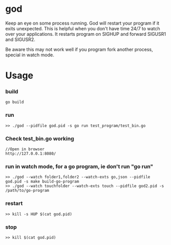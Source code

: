 # god

Keep an eye on some process running. God will restart your program if it exits unexpected. This is helpful when you don't have time 24/7 to watch over your applications. It restarts program on SIGHUP and forward SIGUSR1 and SIGUSR2.

Be aware this may not work well if you program fork another process, special in watch mode.

# Usage
	
### build
	
	go build
	
### run

	>> ./god --pidfile god.pid -s go run test_program/test_bin.go

### Check test_bin.go working
	
	//Open in browser
	http://127.0.0.1:8080/
	
	
### run in watch mode, for a go program, ie don't run "go run"

	>> ./god --watch folder1,folder2 --watch-exts go,json --pidfile god.pid -s make build-go-program
	>> ./god --watch touchfolder --watch-exts touch --pidfile god2.pid -s /path/to/go-program


### restart

	>> kill -s HUP $(cat god.pid)
	
### stop
	
	>> kill $(cat god.pid)
